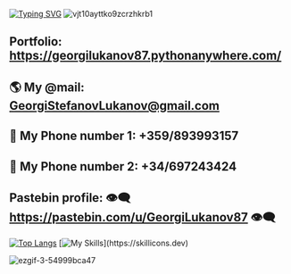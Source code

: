 [![Typing SVG](https://readme-typing-svg.demolab.com?font=Fira+Code&size=22&pause=1000&color=0C35F7&background=1BD4FF00&width=500&height=80&lines=Hello%2C+My+name+is+Jorge+St.Lukanov;%23+I+am+student+in+%F0%9F%9A%80+SoftUni+%F0%9F%9A%80;%23+I%E2%80%99m+currently+learning%F0%9F%90%8DPython%F0%9F%90%8D)](https://git.io/typing-svg)
![vjt10ayttko9zcrzhkrb1](https://user-images.githubusercontent.com/102332504/210785129-09790229-91f3-4588-8fde-d88cbd8d7b55.gif)
## Portfolio: https://georgilukanov87.pythonanywhere.com/
## 🌎 My @mail:  GeorgiStefanovLukanov@gmail.com
## 💭 My Phone number 1: +359/893993157
## 💭 My Phone number 2: +34/697243424          
## Pastebin profile: 👁️‍🗨️ https://pastebin.com/u/GeorgiLukanov87 👁️‍🗨️
[![Top Langs](https://github-readme-stats.vercel.app/api/top-langs/?username=GeorgiLukanov87&layout=compact)](https://github.com/GeorgiLukanov87/github-readme-stats) 
[![My Skills](https://skillicons.dev/icons?i=py,js,react,html,css,vscode,idea,postgres,django,docker,git,sql,)](https://skillicons.dev)

![ezgif-3-54999bca47](https://user-images.githubusercontent.com/102332504/215296755-a9510c14-8ea4-40bf-89e6-ffac4837dded.gif)
